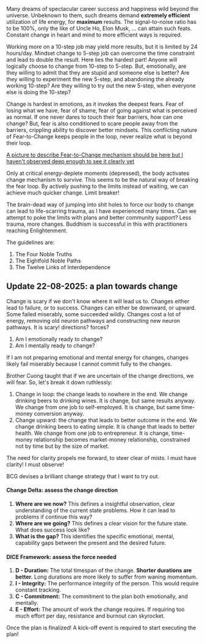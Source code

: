 Many dreams of spectacular career success and happiness wild beyond the universe. Unbeknown to them, such dreams demand **extremely efficient** utilization of life energy, for **maximum** results. The signal-to-noise ratio has to be 100%, only the like of Uncle Ho, Elon Musk, ... can attain such feats. Constant change in heart and mind to more efficient ways is required.

Working more on a 10-step job may yield more results, but it is limited by 24 hours/day. Mindset change to 5-step job can overcome the time constraint and lead to double the result. Here lies the hardest part! Anyone will logically choose to change from 10-step to 5-step. But, emotionally, are they willing to admit that they are stupid and someone else is better? Are they willing to experiment the new 5-step, and abandoning the already working 10-step? Are they willing to try out the new 5-step, when everyone else is doing the 10-step?
  
Change is hardest in emotions, as it invokes the deepest fears. Fear of losing what we have, fear of shame, fear of going against what is perceived as normal. If one never dares to touch their fear barriers, how can one change? But, fear is also conditioned to scare people away from the barriers, crippling ability to discover better mindsets. This conflicting nature of Fear-to-Change keeps people in the loop, never realize what is beyond their loop.

[A picture to describe Fear-to-Change mechanism should be here but I haven't observed deep enough to see it clearly yet]()

Only at critical energy-deplete moments (depressed), the body activates change mechanism to survive. This seems to be the natural way of breaking the fear loop. By actively pushing to the limits instead of waiting, we can achieve much quicker change. Limit breaker!

The brain-dead way of jumping into shit holes to force our body to change can lead to life-scarring trauma, as I have experienced many times. Can we attempt to poke the limits with plans and better community support? Less trauma, more changes. Buddhism is successful in this with practitioners reaching Enlightenment.

The guidelines are:
1. The Four Noble Truths
2. The Eightfold Noble Paths
3. The Twelve Links of Interdependence

## Update 22-08-2025: a plan towards change
Change is scary if we don't know where it will lead us to. Changes either lead to failure, or to success. Changes can either be downward, or upward. Some failed miserably, some succeeded wildly. Changes cost a lot of energy, removing old neuron pathways and constructing new neuron pathways. It is scary! directions? forces?

1. Am I emotionally ready to change?
2. Am I mentally ready to change?

If I am not preparing emotional and mental energy for changes, changes likely fail miserably because I cannot commit fully to the changes.

Brother Cuong taught that if we are uncertain of the change directions, we will fear. So, let's break it down ruthlessly:
1. Change in loop: the change leads to nowhere in the end. We change drinking beers to drinking wines. It is change, but same results anyway. We change from one job to self-employed. It is change, but same time-money conversion anyway.
2. Change upward: the change that leads to better outcome in the end. We change drinking beers to eating simple. It is change that leads to better health. We change from one job to entrepreneur. It is change, time-money relationship becomes market-money relationship, constrained not by time but by the size of market.

The need for clarity propels me forward, to steer clear of mists. I must have clarity! I must observe!

BCG devises a brilliant change strategy that I want to try out.
#### Change Delta: assess the change direction
1. **Where are we now?** This defines a insightful observation, clear understanding of the current state problems. How it can lead to problems if continue this way?
2. **Where are we going?** This defines a clear vision for the future state. What does success look like?
3. **What is the gap?** This identifies the specific emotional, mental, capability gaps between the present and the desired future.
#### DICE Framework: assess the force needed
1. **D - Duration:** The total timespan of the change. **Shorter durations are better.** Long durations are more likely to suffer from waning momentum.
2. **I - Integrity:** The performance integrity of the person. This would require constant tracking.
3. **C - Commitment:** The commitment to the plan both emotionally, and mentally.
4. **E - Effort:** The amount of work the change requires. If requiring too much effort per day, resistance and burnout can skyrocket.

Once the plan is finalized! A kick-off event is required to start executing the plan!